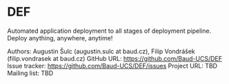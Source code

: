 # DEF
Automated application deployment to all stages of deployment pipeline. Deploy anything, anywhere, anytime!

Authors: Augustin Šulc (augustin.sulc at baud.cz), Filip Vondrášek (filip.vondrasek at baud.cz)
GitHub URL: https://github.com/Baud-UCS/DEF 
Issue tracker: https://github.com/Baud-UCS/DEF/issues
Project URL: TBD
Mailing list: TBD
